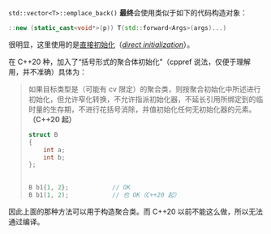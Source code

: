 `std::vector<T>::emplace_back()` **最终**会使用类似于如下的代码构造对象：

``` cpp
::new (static_cast<void*>(p)) T(std::forward<Args>(args)...)
```

很明显，这里使用的是[直接初始化](https://zh.cppreference.com/w/cpp/language/direct_initialization)（[*direct initialization*](https://en.cppreference.com/w/cpp/language/direct_initialization)）。

在 C++20 种，加入了“括号形式的聚合体初始化”（cppref 说法，仅便于理解用，并不准确）具体为：

> 如果目标类型是（可能有 cv 限定）的聚合类，则按聚合初始化中所述进行初始化，但允许窄化转换，不允许指派初始化器，不延长引用所绑定到的临时量的生存期，不进行花括号消除，并值初始化任何无初始化器的元素。**（C++20 起）**
> 
> ``` cpp
> struct B
> {
>     int a;
>     int b;
> };
>  
>  
> B b1{1, 2};            // OK
> B b1(1, 2);            // 也 OK（C++20 起）
> ```

因此上面的那种方法可以用于构造聚合类。而 C++20 以前不能这么做，所以无法通过编译。
